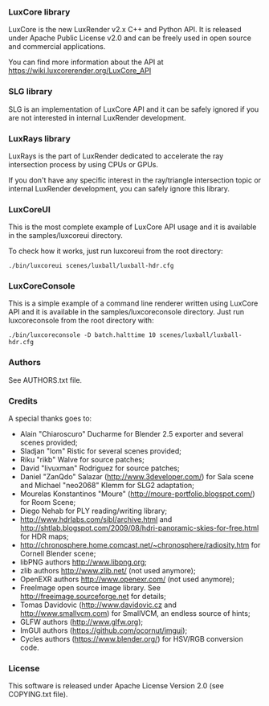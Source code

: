 ### LuxCore library

LuxCore is the new LuxRender v2.x C++ and Python API. It is released under Apache Public
License v2.0 and can be freely used in open source and commercial applications.

You can find more information about the API at https://wiki.luxcorerender.org/LuxCore_API

### SLG library

SLG is an implementation of LuxCore API and it can be safely ignored if you are
not interested in internal LuxRender development.

### LuxRays library

LuxRays is the part of LuxRender dedicated to accelerate the ray intersection
process by using CPUs or GPUs.

If you don't have any specific interest in the ray/triangle intersection topic
or internal LuxRender development, you can safely ignore this library.

### LuxCoreUI

This is the most complete example of LuxCore API usage and it is available in
the samples/luxcoreui directory.

To check how it works, just run luxcoreui from the root directory:

`./bin/luxcoreui scenes/luxball/luxball-hdr.cfg`

### LuxCoreConsole

This is a simple example of a command line renderer written using LuxCore API and it is
available in the samples/luxcoreconsole directory.
Just run luxcoreconsole from the root directory with:

`./bin/luxcoreconsole -D batch.halttime 10 scenes/luxball/luxball-hdr.cfg`

### Authors

See AUTHORS.txt file.

### Credits

A special thanks goes to:

- Alain "Chiaroscuro" Ducharme for Blender 2.5 exporter and several scenes provided;
- Sladjan "lom" Ristic for several scenes provided;
- Riku "rikb" Walve for source patches;
- David "livuxman" Rodriguez for source patches;
- Daniel "ZanQdo" Salazar (http://www.3developer.com/) for Sala scene and Michael "neo2068" Klemm for SLG2 adaptation;
- Mourelas Konstantinos "Moure" (http://moure-portfolio.blogspot.com/) for Room Scene;
- Diego Nehab for PLY reading/writing library;
- http://www.hdrlabs.com/sibl/archive.html and http://shtlab.blogspot.com/2009/08/hdri-panoramic-skies-for-free.html for HDR maps;
- http://chronosphere.home.comcast.net/~chronosphere/radiosity.htm for Cornell Blender scene;
- libPNG authors http://www.libpng.org;
- zlib authors http://www.zlib.net/ (not used anymore);
- OpenEXR authors http://www.openexr.com/ (not used anymore);
- FreeImage open source image library. See http://freeimage.sourceforge.net for details;
- Tomas Davidovic (http://www.davidovic.cz and http://www.smallvcm.com) for SmallVCM, an endless source of hints;
- GLFW authors (http://www.glfw.org);
- ImGUI authors (https://github.com/ocornut/imgui);
- Cycles authors (https://www.blender.org/) for HSV/RGB conversion code.

### License

This software is released under Apache License Version 2.0 (see COPYING.txt file).
